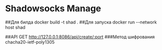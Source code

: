 # Shadowsocks Manage
 

##Для билда
docker build -t shad .
##Для запуска 
docker run --network host shad

##API
GET http://127.0.0.1:8086/api/create/:port 
###Метод шифрования chacha20-ietf-poly1305
